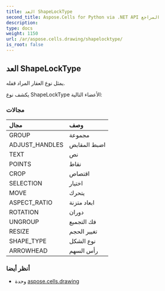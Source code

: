 ```yaml
---
title: العد ShapeLockType
second_title: Aspose.Cells for Python via .NET API المراجع
description:
type: docs
weight: 1150
url: /ar/aspose.cells.drawing/shapelocktype/
is_root: false
---
```

##  العد ShapeLockType
يمثل نوع العقار المراد قفله.



يكشف نوع ShapeLockType الأعضاء التالية:

###  مجالات
| مجال| وصف|
| :- | :- |
| GROUP | مجموعة|
| ADJUST_HANDLES | اضبط المقابض|
| TEXT | نص|
| POINTS | نقاط|
| CROP |اقتصاص|
| SELECTION | اختيار|
| MOVE | يتحرك|
| ASPECT_RATIO | ابعاد متزنة|
| ROTATION | دوران|
| UNGROUP | فك التجميع|
| RESIZE | تغيير الحجم|
| SHAPE_TYPE | نوع الشكل|
| ARROWHEAD | رأس السهم|



###  أنظر أيضا
* وحدة [aspose.cells.drawing](..)
